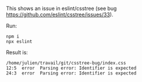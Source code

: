 This shows an issue in eslint/csstree (see bug
https://github.com/eslint/csstree/issues/33).

Run:
```
npm i
npx eslint
```


Result is:

```
/home/julien/travail/git/csstree-bug/index.css
12:5  error  Parsing error: Identifier is expected
24:3  error  Parsing error: Identifier is expected
```

